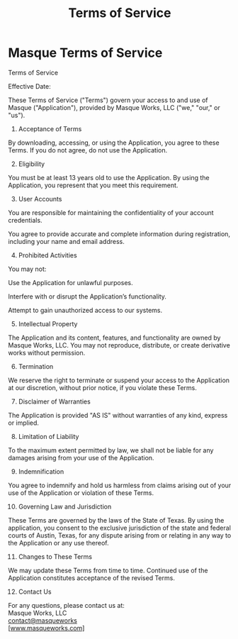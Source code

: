 ﻿---
title: Terms of Service
layout: default
nav_order: 13
parent: Documentation
---

# Masque Terms of Service

Terms of Service

Effective Date: 

These Terms of Service ("Terms") govern your access to and use of Masque ("Application"), provided by Masque Works, LLC ("we," "our," or "us").

1. Acceptance of Terms

By downloading, accessing, or using the Application, you agree to these Terms. If you do not agree, do not use the Application.

2. Eligibility

You must be at least 13 years old to use the Application. By using the Application, you represent that you meet this requirement.

3. User Accounts

You are responsible for maintaining the confidentiality of your account credentials.

You agree to provide accurate and complete information during registration, including your name and email address.

4. Prohibited Activities

You may not:

Use the Application for unlawful purposes.

Interfere with or disrupt the Application’s functionality.

Attempt to gain unauthorized access to our systems.

5. Intellectual Property

The Application and its content, features, and functionality are owned by Masque Works, LLC. You may not reproduce, distribute, or create derivative works without permission.

6. Termination

We reserve the right to terminate or suspend your access to the Application at our discretion, without prior notice, if you violate these Terms.

7. Disclaimer of Warranties

The Application is provided "AS IS" without warranties of any kind, express or implied.

8. Limitation of Liability

To the maximum extent permitted by law, we shall not be liable for any damages arising from your use of the Application.

9. Indemnification

You agree to indemnify and hold us harmless from claims arising out of your use of the Application or violation of these Terms.

10. Governing Law and Jurisdiction

These Terms are governed by the laws of the State of Texas. By using the application, you consent to the exclusive jurisdiction of the state and federal courts of Austin, Texas, for any dispute arising from or relating in any way to the Application or any use thereof.

11. Changes to These Terms

We may update these Terms from time to time. Continued use of the Application constitutes acceptance of the revised Terms.

12. Contact Us

For any questions, please contact us at:\
Masque Works, LLC\
<contact@masqueworks>\
[www.masqueworks.com]
